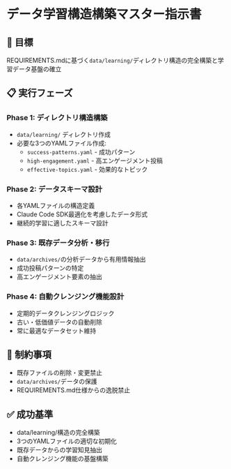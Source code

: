 # データ学習構造構築マスター指示書

## 🎯 目標
REQUIREMENTS.mdに基づく`data/learning/`ディレクトリ構造の完全構築と学習データ基盤の確立

## 📋 実行フェーズ

### Phase 1: ディレクトリ構造構築
- `data/learning/` ディレクトリ作成
- 必要な3つのYAMLファイル作成:
  - `success-patterns.yaml` - 成功パターン
  - `high-engagement.yaml` - 高エンゲージメント投稿
  - `effective-topics.yaml` - 効果的なトピック

### Phase 2: データスキーマ設計
- 各YAMLファイルの構造定義
- Claude Code SDK最適化を考慮したデータ形式
- 継続的学習に適したスキーマ設計

### Phase 3: 既存データ分析・移行
- `data/archives/`の分析データから有用情報抽出
- 成功投稿パターンの特定
- 高エンゲージメント要素の抽出

### Phase 4: 自動クレンジング機能設計
- 定期的データクレンジングロジック
- 古い・低価値データの自動削除
- 常に最適なデータセット維持

## 🚫 制約事項
- 既存ファイルの削除・変更禁止
- `data/archives/`データの保護
- REQUIREMENTS.md仕様からの逸脱禁止

## ✅ 成功基準
- data/learning/構造の完全構築
- 3つのYAMLファイルの適切な初期化
- 既存データからの学習知見抽出
- 自動クレンジング機能の基盤構築